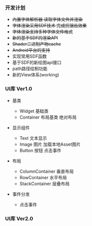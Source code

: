 ### 开发计划

- ~~内置字体解析器 读取字体文件并渲染~~
- ~~字体渲染采用SDF技术  完成抗锯齿效果~~
- ~~字体渲染支持多种字体文件格式~~
- ~~新的基于SDF的渲染API~~
- ~~Shader二进制产物cache~~ 
- ~~Android平台的支持~~
- 实现常用SDF函数
- 基于SDF的新绘图api接口
- path路径绘制功能
- 新的View体系(working)


### UI库 Ver1.0

- 基类 
  - Widget 基础类
  - Container 布局基类 绝对布局

- 显示组件
    - Text 文本显示 
    - Image 图片 加载本地Asset图片
    - Button 按钮 点击事件

- 布局
    - ColumnContainer 垂直布局
    - RowContainer 水平布局
    - StackContainer 层叠布局 

- 事件分发 
    - 点击事件


### UI库 Ver2.0